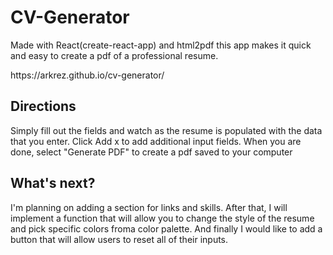 # CV-Generator
<p>Made with React(create-react-app) and html2pdf this app makes it quick and easy to create a pdf of a professional resume.</p>
https://arkrez.github.io/cv-generator/
<h2>Directions</h2>
<p>Simply fill out the fields and watch as the resume is populated with the data that you enter. Click Add x to add additional input fields. When you are done, select "Generate PDF" to create a pdf saved to your computer</p>
<h2>What's next?</h2>
<p>I'm planning on adding a section for links and skills. After that, I will implement a function that will allow you to change the style of the resume and pick specific colors froma color palette. And finally I would like to add a button that will allow users to reset all of their inputs.</p>

